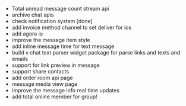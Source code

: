 - Total unread message count stream api
- archive chat apis
- check notification system [done]
- add invoice method channel to set deliver for ios
- add agora io
- improve the message item style
- add inline message time for text message
- build v chat text parser widget package for parse links and texts and emails
- support for link preview in message
- support share contacts
- add order room api page
- message media view page 
- improve the message info real time updates
- add total online member for group!



